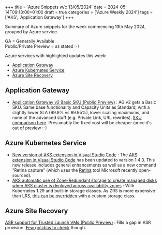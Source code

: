 +++
title = 'Azure Snippets w/c 13/05/2024'
date = 2024-05-14T09:13:00+01:00
draft = true
categories = ['Azure Weekly 2024']
tags = ['AKS', 'Application Gateway']
+++

Summary of Azure snippets for the week commencing 13th May 2024, grouped by Azure service.

GA = Generally Available  
Public/Private Preview = as stated :-)

Azure services with highlighted updates this week:

- [Application Gateway](#application-gateway)
- [Azure Kubernetes Service](#azure-kubernetes-service)
- [Azure Site Recovery](#azure-site-recovery)

## Application Gateway

- [Application Gateway v2 Basic SKU (Public Preview)](https://azure.microsoft.com/en-gb/updates/public-preview-azure-application-gateway-v2-basic-sku/) : AG v2 gets a Basic SKU. Same base functionality and Capacity Units as Standard, with a slightly lower SLA (99.9% vs 99.95%), lower scaling maximums, and none of the advanced stuff (e.g. Private Link, URL rewrites). [SKU comparison here](https://learn.microsoft.com/en-us/azure/application-gateway/overview-v2#sku-types). Presumably the fixed cost will be cheaper (once it's out of preview :-)

## Azure Kubernetes Service

- [New version of AKS extension in Visual Studio Code](https://azure.microsoft.com/en-gb/updates/new-version-of-aks-extension-in-visual-studio-code-now-available/) : The [AKS extension in Visual Studio Code](https://github.com/Azure/vscode-aks-tools) has been updated to version 1.4.3. This new release includes general enhancements as well as a new command "Retina capture" (which uses the [Retina](https://retina.sh/) tool Microsoft recently open-sourced).
- [AKS automatic use of Zone-Redundant storage to create managed disks when AKS cluster is deployed across availability zones](https://github.com/Azure/AKS/releases/tag/2024-04-28) : With Kubernetes 1.29 and built-in storage classes. As ZRS is more expensive than LRS, [this can be overridden](https://learn.microsoft.com/en-us/azure/aks/concepts-storage#storage-classes) with a custom storage class.

## Azure Site Recovery
[ASR support for Trusted Launch VMs (Public Preview)](https://azure.microsoft.com/en-gb/updates/public-preview-azure-site-recovery-support-for-azure-trusted-launch-vms-windows-os/) : Fills a gap in ASR provision. [Few gotchas to check](https://learn.microsoft.com/en-us/azure/site-recovery/concepts-trusted-vm) though.
